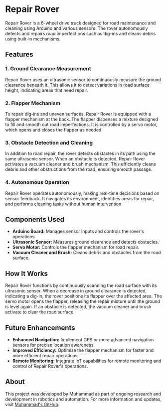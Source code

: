 # Repair Rover

Repair Rover is a 6-wheel drive truck designed for road maintenance and cleaning using Arduino and various sensors. The rover autonomously detects and repairs road imperfections such as dig-ins and cleans debris using built-in mechanisms.

## Features

### 1. Ground Clearance Measurement

Repair Rover uses an ultrasonic sensor to continuously measure the ground clearance beneath it. This allows it to detect variations in road surface height, indicating areas that need repair.

### 2. Flapper Mechanism

To repair dig-ins and uneven surfaces, Repair Rover is equipped with a flapper mechanism at the back. The flapper dispenses a mixture designed to fill and smooth out road imperfections. It is controlled by a servo motor, which opens and closes the flapper as needed.

### 3. Obstacle Detection and Cleaning

In addition to road repair, the rover detects obstacles in its path using the same ultrasonic sensor. When an obstacle is detected, Repair Rover activates a vacuum cleaner and brush mechanism. This efficiently cleans debris and other obstructions from the road, ensuring smooth passage.

### 4. Autonomous Operation

Repair Rover operates autonomously, making real-time decisions based on sensor feedback. It navigates its environment, identifies areas for repair, and performs cleaning tasks without human intervention.

## Components Used

- **Arduino Board:** Manages sensor inputs and controls the rover's operations.
- **Ultrasonic Sensor:** Measures ground clearance and detects obstacles.
- **Servo Motor:** Controls the flapper mechanism for road repair.
- **Vacuum Cleaner and Brush:** Cleans debris and obstacles from the road surface.

## How It Works

Repair Rover functions by continuously scanning the road surface with its ultrasonic sensor. When a decrease in ground clearance is detected, indicating a dig-in, the rover positions its flapper over the affected area. The servo motor opens the flapper, releasing the repair mixture until the ground is level again. If an obstacle is detected, the vacuum cleaner and brush activate to clear the road surface.

## Future Enhancements

- **Enhanced Navigation:** Implement GPS or more advanced navigation sensors for precise location awareness.
- **Improved Efficiency:** Optimize the flapper mechanism for faster and more efficient repair operations.
- **Remote Monitoring:** Integrate IoT capabilities for remote monitoring and control of Repair Rover's operations.

## About

This project was developed by Muhammad as part of ongoing research and development in robotics and automation. For more information and updates, visit [Muhammad's GitHub](https://github.com/ibnearshaddotcom).

